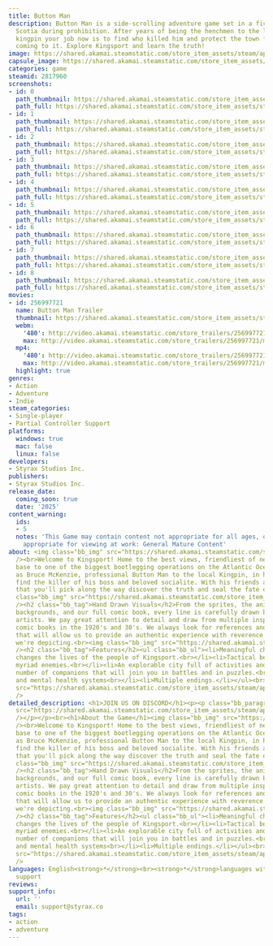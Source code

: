 ```yaml
---
title: Button Man
description: Button Man is a side-scrolling adventure game set in a fictional Nova
  Scotia during prohibition. After years of being the henchmen to the local bootlegging
  kingpin your job now is to find who killed him and protect the town from what’s
  coming to it. Explore Kingsport and learn the truth!
image: https://shared.akamai.steamstatic.com/store_item_assets/steam/apps/2817960/header.jpg?t=1732563160
capsule_image: https://shared.akamai.steamstatic.com/store_item_assets/steam/apps/2817960/1b6c9ba6407a7de4c4f02c58a2bdce1ab592500c/capsule_231x87.jpg?t=1732563160
categories: game
steamid: 2817960
screenshots:
- id: 0
  path_thumbnail: https://shared.akamai.steamstatic.com/store_item_assets/steam/apps/2817960/ss_8e669b670644c3291d5bf4dd423b9303820c7233.600x338.jpg?t=1732563160
  path_full: https://shared.akamai.steamstatic.com/store_item_assets/steam/apps/2817960/ss_8e669b670644c3291d5bf4dd423b9303820c7233.1920x1080.jpg?t=1732563160
- id: 1
  path_thumbnail: https://shared.akamai.steamstatic.com/store_item_assets/steam/apps/2817960/ss_c490842d5a1e38f75d9e3865c329f1d5d3267db9.600x338.jpg?t=1732563160
  path_full: https://shared.akamai.steamstatic.com/store_item_assets/steam/apps/2817960/ss_c490842d5a1e38f75d9e3865c329f1d5d3267db9.1920x1080.jpg?t=1732563160
- id: 2
  path_thumbnail: https://shared.akamai.steamstatic.com/store_item_assets/steam/apps/2817960/ss_633081b816c653b32af08e3b9b75f70f2c1eb7fd.600x338.jpg?t=1732563160
  path_full: https://shared.akamai.steamstatic.com/store_item_assets/steam/apps/2817960/ss_633081b816c653b32af08e3b9b75f70f2c1eb7fd.1920x1080.jpg?t=1732563160
- id: 3
  path_thumbnail: https://shared.akamai.steamstatic.com/store_item_assets/steam/apps/2817960/ss_99a79d22bf75da3cb6c826e21bb8fbb4de007d39.600x338.jpg?t=1732563160
  path_full: https://shared.akamai.steamstatic.com/store_item_assets/steam/apps/2817960/ss_99a79d22bf75da3cb6c826e21bb8fbb4de007d39.1920x1080.jpg?t=1732563160
- id: 4
  path_thumbnail: https://shared.akamai.steamstatic.com/store_item_assets/steam/apps/2817960/ss_ef0e7a28f5e8e77e6788c10915164ec591f20f28.600x338.jpg?t=1732563160
  path_full: https://shared.akamai.steamstatic.com/store_item_assets/steam/apps/2817960/ss_ef0e7a28f5e8e77e6788c10915164ec591f20f28.1920x1080.jpg?t=1732563160
- id: 5
  path_thumbnail: https://shared.akamai.steamstatic.com/store_item_assets/steam/apps/2817960/ss_7a407b37fdb1942089662da51ddda044e05eec73.600x338.jpg?t=1732563160
  path_full: https://shared.akamai.steamstatic.com/store_item_assets/steam/apps/2817960/ss_7a407b37fdb1942089662da51ddda044e05eec73.1920x1080.jpg?t=1732563160
- id: 6
  path_thumbnail: https://shared.akamai.steamstatic.com/store_item_assets/steam/apps/2817960/ss_8318d6f51f90f282bb4c0c4731c8b9eb37a7034a.600x338.jpg?t=1732563160
  path_full: https://shared.akamai.steamstatic.com/store_item_assets/steam/apps/2817960/ss_8318d6f51f90f282bb4c0c4731c8b9eb37a7034a.1920x1080.jpg?t=1732563160
- id: 7
  path_thumbnail: https://shared.akamai.steamstatic.com/store_item_assets/steam/apps/2817960/ss_219745ca43ff99201a147e81167b4127ee32ad1b.600x338.jpg?t=1732563160
  path_full: https://shared.akamai.steamstatic.com/store_item_assets/steam/apps/2817960/ss_219745ca43ff99201a147e81167b4127ee32ad1b.1920x1080.jpg?t=1732563160
- id: 8
  path_thumbnail: https://shared.akamai.steamstatic.com/store_item_assets/steam/apps/2817960/ss_d93b79256cfdce07f2aa4298b185056938062b52.600x338.jpg?t=1732563160
  path_full: https://shared.akamai.steamstatic.com/store_item_assets/steam/apps/2817960/ss_d93b79256cfdce07f2aa4298b185056938062b52.1920x1080.jpg?t=1732563160
movies:
- id: 256997721
  name: Button Man Trailer
  thumbnail: https://shared.akamai.steamstatic.com/store_item_assets/steam/apps/256997721/4287b13b7ec8359d27099c698dfb75f656d9df63/movie_600x337.jpg?t=1728925200
  webm:
    '480': http://video.akamai.steamstatic.com/store_trailers/256997721/movie480_vp9.webm?t=1728925200
    max: http://video.akamai.steamstatic.com/store_trailers/256997721/movie_max_vp9.webm?t=1728925200
  mp4:
    '480': http://video.akamai.steamstatic.com/store_trailers/256997721/movie480.mp4?t=1728925200
    max: http://video.akamai.steamstatic.com/store_trailers/256997721/movie_max.mp4?t=1728925200
  highlight: true
genres:
- Action
- Adventure
- Indie
steam_categories:
- Single-player
- Partial Controller Support
platforms:
  windows: true
  mac: false
  linux: false
developers:
- Styrax Studios Inc.
publishers:
- Styrax Studios Inc.
release_date:
  coming_soon: true
  date: '2025'
content_warning:
  ids:
  - 5
  notes: 'This Game may contain content not appropriate for all ages, or may not be
    appropriate for viewing at work: General Mature Content'
about: <img class="bb_img" src="https://shared.akamai.steamstatic.com/store_item_assets/steam/apps/2817960/extras/buttonmanbanner2.png?t=1732563160"
  /><br>Welcome to Kingsport! Home to the best views, friendliest of neighbors, and
  base to one of the biggest bootlegging operations on the Atlantic Ocean. Join us
  as Bruce McKenzie, professional Button Man to the local Kingpin, in his quest to
  find the killer of his boss and beloved socialite. With his friends and associates
  that you'll pick along the way discover the truth and seal the fate of the city.<br><br><img
  class="bb_img" src="https://shared.akamai.steamstatic.com/store_item_assets/steam/apps/2817960/extras/Untitledvideo1-ezgif.com-video-to-gif-converter.gif?t=1732563160"
  /><h2 class="bb_tag">Hand Drawn Visuals</h2>From the sprites, the animation, the
  backgrounds, and our full comic book, every line is carefully drawn by our fantastic
  artists. We pay great attention to detail and draw from multiple inspirations of
  comic books in the 1920's and 30's. We always look for references and inspirations
  that will allow us to provide an authentic experience with reverence to the places
  we're depicting.<br><img class="bb_img" src="https://shared.akamai.steamstatic.com/store_item_assets/steam/apps/2817960/extras/buttonmancastbanner.png?t=1732563160"
  /><h2 class="bb_tag">Features</h2><ul class="bb_ul"><li>Meaningful choices that
  changes the lives of the people of Kingsport.<br></li><li>Tactical beat 'em up against
  myriad enemies.<br></li><li>An explorable city full of activities and collectibles.<br></li><li>A
  number of companions that will join you in battles and in puzzles.<br></li><li>Reputation
  and mental health systems<br></li><li>Multiple endings.</li></ul><br><img class="bb_img"
  src="https://shared.akamai.steamstatic.com/store_item_assets/steam/apps/2817960/extras/buttonman_gamescom_banner2.png?t=1732563160"
  />
detailed_description: <h1>JOIN US ON DISCORD</h1><p><p class="bb_paragraph"><img class="bb_img"
  src="https://shared.akamai.steamstatic.com/store_item_assets/steam/apps/2817960/extras/Discord_invite2.png?t=1732563160"
  /></p></p><br><h1>About the Game</h1><img class="bb_img" src="https://shared.akamai.steamstatic.com/store_item_assets/steam/apps/2817960/extras/buttonmanbanner2.png?t=1732563160"
  /><br>Welcome to Kingsport! Home to the best views, friendliest of neighbors, and
  base to one of the biggest bootlegging operations on the Atlantic Ocean. Join us
  as Bruce McKenzie, professional Button Man to the local Kingpin, in his quest to
  find the killer of his boss and beloved socialite. With his friends and associates
  that you'll pick along the way discover the truth and seal the fate of the city.<br><br><img
  class="bb_img" src="https://shared.akamai.steamstatic.com/store_item_assets/steam/apps/2817960/extras/Untitledvideo1-ezgif.com-video-to-gif-converter.gif?t=1732563160"
  /><h2 class="bb_tag">Hand Drawn Visuals</h2>From the sprites, the animation, the
  backgrounds, and our full comic book, every line is carefully drawn by our fantastic
  artists. We pay great attention to detail and draw from multiple inspirations of
  comic books in the 1920's and 30's. We always look for references and inspirations
  that will allow us to provide an authentic experience with reverence to the places
  we're depicting.<br><img class="bb_img" src="https://shared.akamai.steamstatic.com/store_item_assets/steam/apps/2817960/extras/buttonmancastbanner.png?t=1732563160"
  /><h2 class="bb_tag">Features</h2><ul class="bb_ul"><li>Meaningful choices that
  changes the lives of the people of Kingsport.<br></li><li>Tactical beat 'em up against
  myriad enemies.<br></li><li>An explorable city full of activities and collectibles.<br></li><li>A
  number of companions that will join you in battles and in puzzles.<br></li><li>Reputation
  and mental health systems<br></li><li>Multiple endings.</li></ul><br><img class="bb_img"
  src="https://shared.akamai.steamstatic.com/store_item_assets/steam/apps/2817960/extras/buttonman_gamescom_banner2.png?t=1732563160"
  />
languages: English<strong>*</strong><br><strong>*</strong>languages with full audio
  support
reviews:
support_info:
  url: ''
  email: support@styrax.co
tags:
- action
- adventure
---
```


